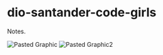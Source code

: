 # dio-santander-code-girls
Notes.

![Pasted Graphic](https://user-images.githubusercontent.com/77757177/178868048-25964807-27d2-4ac0-864a-4767d98f0946.jpeg)
![Pasted Graphic2](https://user-images.githubusercontent.com/77757177/178868162-a49d9d24-5878-4fbf-aab6-c870984f2916.jpeg)
